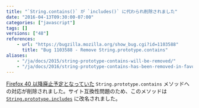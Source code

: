 ```yaml
---
title: "`String.contains()` が `includes()` に代わられ削除されました"
date: "2016-04-13T09:30:00-07:00"
categories: ["javascript"]
tags: []
versions: ["48"]
references:
    - url: "https://bugzilla.mozilla.org/show_bug.cgi?id=1103588"
      title: "Bug 1103588 - Remove String.prototype.contains"
aliases:
    - "/ja/docs/2015/string-prototype-contains-will-be-removed/"
    - "/ja/docs/2016/string-prototype-contains-has-been-removed-in-favour-of-includes/"
---
```

[Firefox 40 以降廃止予定となっていた](https://www.fxsitecompat.com/ja/docs/2015/string-prototype-contains-has-been-renamed-to-includes/) `String.prototype.contains` メソッドへの対応が削除されました。サイト互換性問題のため、このメソッドは [`String.prototype.includes`](https://developer.mozilla.org/docs/Web/JavaScript/Reference/Global_Objects/String/includes) に改名されました。
